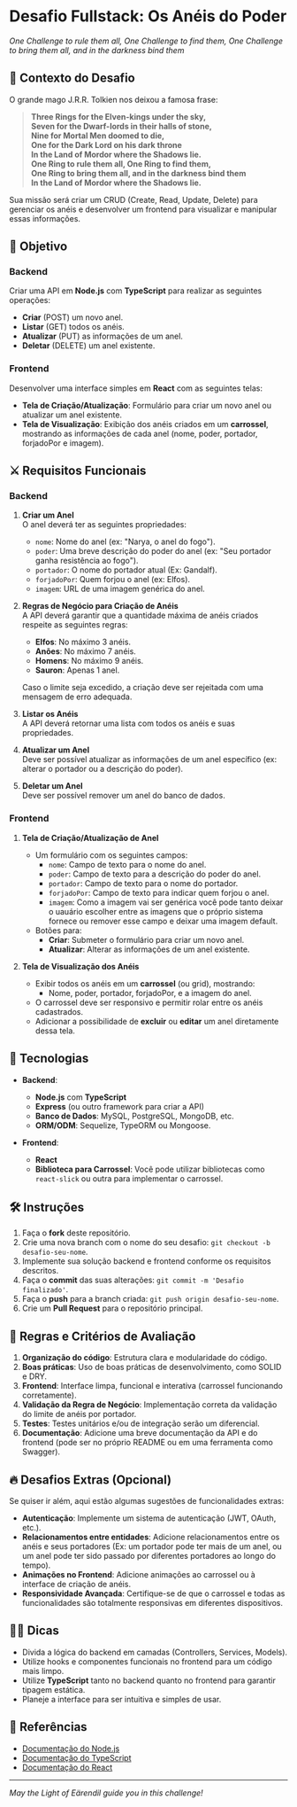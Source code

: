 # Desafio Fullstack: Os Anéis do Poder
_One Challenge to rule them all, One Challenge to find them, One Challenge to bring them all, and in the darkness bind them_

## 💍 Contexto do Desafio

O grande mago J.R.R. Tolkien nos deixou a famosa frase:

> **Three Rings for the Elven-kings under the sky,  
> Seven for the Dwarf-lords in their halls of stone,  
> Nine for Mortal Men doomed to die,  
> One for the Dark Lord on his dark throne  
> In the Land of Mordor where the Shadows lie.  
> One Ring to rule them all, One Ring to find them,  
> One Ring to bring them all, and in the darkness bind them  
> In the Land of Mordor where the Shadows lie.**

Sua missão será criar um CRUD (Create, Read, Update, Delete) para gerenciar os anéis e desenvolver um frontend para visualizar e manipular essas informações.

## 🎯 Objetivo

### Backend
Criar uma API em **Node.js** com **TypeScript** para realizar as seguintes operações:

- **Criar** (POST) um novo anel.
- **Listar** (GET) todos os anéis.
- **Atualizar** (PUT) as informações de um anel.
- **Deletar** (DELETE) um anel existente.

### Frontend
Desenvolver uma interface simples em **React** com as seguintes telas:

- **Tela de Criação/Atualização**: Formulário para criar um novo anel ou atualizar um anel existente.
- **Tela de Visualização**: Exibição dos anéis criados em um **carrossel**, mostrando as informações de cada anel (nome, poder, portador, forjadoPor e imagem).

## ⚔️ Requisitos Funcionais

### Backend

1. **Criar um Anel**  
   O anel deverá ter as seguintes propriedades:
   - `nome`: Nome do anel (ex: "Narya, o anel do fogo").
   - `poder`: Uma breve descrição do poder do anel (ex: "Seu portador ganha resistência ao fogo").
   - `portador`: O nome do portador atual (Ex: Gandalf).
   - `forjadoPor`: Quem forjou o anel (ex: Elfos).
   - `imagem`: URL de uma imagem genérica do anel.

2. **Regras de Negócio para Criação de Anéis**  
   A API deverá garantir que a quantidade máxima de anéis criados respeite as seguintes regras:
   
   - **Elfos**: No máximo 3 anéis.
   - **Anões**: No máximo 7 anéis.
   - **Homens**: No máximo 9 anéis.
   - **Sauron**: Apenas 1 anel.

   Caso o limite seja excedido, a criação deve ser rejeitada com uma mensagem de erro adequada.

3. **Listar os Anéis**  
   A API deverá retornar uma lista com todos os anéis e suas propriedades.

4. **Atualizar um Anel**  
   Deve ser possível atualizar as informações de um anel específico (ex: alterar o portador ou a descrição do poder).

5. **Deletar um Anel**  
   Deve ser possível remover um anel do banco de dados.

### Frontend

1. **Tela de Criação/Atualização de Anel**  
   - Um formulário com os seguintes campos:
     - `nome`: Campo de texto para o nome do anel.
     - `poder`: Campo de texto para a descrição do poder do anel.
     - `portador`: Campo de texto para o nome do portador.
     - `forjadoPor`: Campo de texto para indicar quem forjou o anel.
     - `imagem`: Como a imagem vai ser genérica você pode tanto deixar o uauário escolher entre as imagens que o próprio sistema fornece ou remover esse campo e deixar uma imagem default.
   - Botões para:
     - **Criar**: Submeter o formulário para criar um novo anel.
     - **Atualizar**: Alterar as informações de um anel existente.

2. **Tela de Visualização dos Anéis**
   - Exibir todos os anéis em um **carrossel** (ou grid), mostrando:
     - Nome, poder, portador, forjadoPor, e a imagem do anel.
   - O carrossel deve ser responsivo e permitir rolar entre os anéis cadastrados.
   - Adicionar a possibilidade de **excluir** ou **editar** um anel diretamente dessa tela.

## 🚀 Tecnologias

- **Backend**:
  - **Node.js** com **TypeScript**
  - **Express** (ou outro framework para criar a API)
  - **Banco de Dados**: MySQL, PostgreSQL, MongoDB, etc.
  - **ORM/ODM**: Sequelize, TypeORM ou Mongoose.

- **Frontend**:
  - **React**
  - **Biblioteca para Carrossel**: Você pode utilizar bibliotecas como `react-slick` ou outra para implementar o carrossel.

## 🛠️ Instruções

1. Faça o **fork** deste repositório.
2. Crie uma nova branch com o nome do seu desafio: `git checkout -b desafio-seu-nome`.
3. Implemente sua solução backend e frontend conforme os requisitos descritos.
4. Faça o **commit** das suas alterações: `git commit -m 'Desafio finalizado'`.
5. Faça o **push** para a branch criada: `git push origin desafio-seu-nome`.
6. Crie um **Pull Request** para o repositório principal.

## 📝 Regras e Critérios de Avaliação

1. **Organização do código**: Estrutura clara e modularidade do código.
2. **Boas práticas**: Uso de boas práticas de desenvolvimento, como SOLID e DRY.
3. **Frontend**: Interface limpa, funcional e interativa (carrossel funcionando corretamente).
4. **Validação da Regra de Negócio**: Implementação correta da validação do limite de anéis por portador.
5. **Testes**: Testes unitários e/ou de integração serão um diferencial.
6. **Documentação**: Adicione uma breve documentação da API e do frontend (pode ser no próprio README ou em uma ferramenta como Swagger).

## 🔥 Desafios Extras (Opcional)

Se quiser ir além, aqui estão algumas sugestões de funcionalidades extras:

- **Autenticação**: Implemente um sistema de autenticação (JWT, OAuth, etc.).
- **Relacionamentos entre entidades**: Adicione relacionamentos entre os anéis e seus portadores (Ex: um portador pode ter mais de um anel, ou um anel pode ter sido passado por diferentes portadores ao longo do tempo).
- **Animações no Frontend**: Adicione animações ao carrossel ou à interface de criação de anéis.
- **Responsividade Avançada**: Certifique-se de que o carrossel e todas as funcionalidades são totalmente responsivas em diferentes dispositivos.

## 🧙‍♂️ Dicas

- Divida a lógica do backend em camadas (Controllers, Services, Models).
- Utilize hooks e componentes funcionais no frontend para um código mais limpo.
- Utilize **TypeScript** tanto no backend quanto no frontend para garantir tipagem estática.
- Planeje a interface para ser intuitiva e simples de usar.

## 🧭 Referências

- [Documentação do Node.js](https://nodejs.org/en/docs/)
- [Documentação do TypeScript](https://www.typescriptlang.org/docs/)
- [Documentação do React](https://reactjs.org/docs/getting-started.html)

---

_May the Light of Eärendil guide you in this challenge!_
